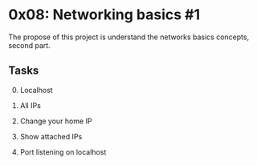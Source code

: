 # 0x08: Networking basics #1

The propose of this project is understand the networks basics concepts, second part.

## Tasks

0. Localhost

1. All IPs

2. Change your home IP

3. Show attached IPs

4. Port listening on localhost
